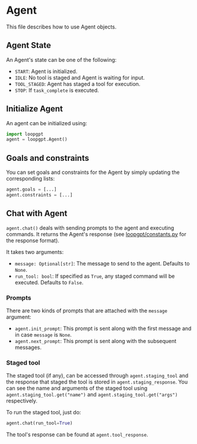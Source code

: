 # Agent

This file describes how to use Agent objects.

## Agent State

An Agent's state can be one of the following:
- `START`: Agent is initialized.
- `IDLE`: No tool is staged and Agent is waiting for input.
- `TOOL_STAGED`: Agent has staged a tool for execution.
- `STOP`: If `task_complete` is executed.

## Initialize Agent

An agent can be initialized using:
```python
import loopgpt
agent = loopgpt.Agent()
```

## Goals and constraints

You can set goals and constraints for the Agent by simply updating the corresponding lists:
```python
agent.goals = [...]
agent.constraints = [...]
```

## Chat with Agent

`agent.chat()` deals with sending prompts to the agent and executing commands. It returns the Agent's response (see [loopgpt/constants.py](https://github.com/farizrahman4u/loopgpt/blob/main/loopgpt/constants.py) for the response format).

It takes two arguments:
- `message: Optional[str]`: The message to send to the agent. Defaults to `None`.
- `run_tool: bool`: If specified as `True`, any staged command will be executed. Defaults to `False`.

### Prompts

There are two kinds of prompts that are attached with the `message` argument:
- `agent.init_prompt`: This prompt is sent along with the first message and in case `message` is `None`.
- `agent.next_prompt`: This prompt is sent along with the subsequent messages.

### Staged tool

The staged tool (if any), can be accessed through `agent.staging_tool` and the response that staged the tool is stored in `agent.staging_response`.
You can see the name and arguments of the staged tool using `agent.staging_tool.get("name")` and `agent.staging_tool.get("args")` respectively.

To run the staged tool, just do:

```python
agent.chat(run_tool=True)
```

The tool's response can be found at `agent.tool_response`.
